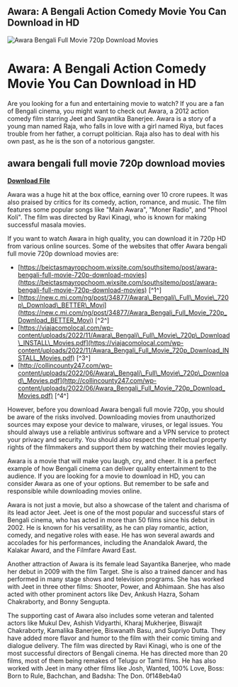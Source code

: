 ## Awara: A Bengali Action Comedy Movie You Can Download in HD

 
![Awara Bengali Full Movie 720p Download Movies](https://encrypted-tbn3.gstatic.com/images?q=tbn:ANd9GcT2B8J-Nf9ruE_mIeTS-aZ5IPYAS1IVn7i00whRE96U-gmIFx8iTrU4PtI)

 
# Awara: A Bengali Action Comedy Movie You Can Download in HD
 
Are you looking for a fun and entertaining movie to watch? If you are a fan of Bengali cinema, you might want to check out Awara, a 2012 action comedy film starring Jeet and Sayantika Banerjee. Awara is a story of a young man named Raja, who falls in love with a girl named Riya, but faces trouble from her father, a corrupt politician. Raja also has to deal with his own past, as he is the son of a notorious gangster.
 
## awara bengali full movie 720p download movies


[**Download File**](https://www.google.com/url?q=https%3A%2F%2Fssurll.com%2F2tKBk5&sa=D&sntz=1&usg=AOvVaw29ytluNv_qojYMLK6bueME)

 
Awara was a huge hit at the box office, earning over 10 crore rupees. It was also praised by critics for its comedy, action, romance, and music. The film features some popular songs like "Main Awara", "Moner Radio", and "Phool Koli". The film was directed by Ravi Kinagi, who is known for making successful masala movies.
 
If you want to watch Awara in high quality, you can download it in 720p HD from various online sources. Some of the websites that offer Awara bengali full movie 720p download movies are:
 
- [https://beictasmayropchoom.wixsite.com/southsitemo/post/awara-bengali-full-movie-720p-download-movies](https://beictasmayropchoom.wixsite.com/southsitemo/post/awara-bengali-full-movie-720p-download-movies) [^1^]
- [https://new.c.mi.com/ng/post/34877/Awara\_Bengali\_Full\_Movie\_720p\_Download\_BETTER\_Movi](https://new.c.mi.com/ng/post/34877/Awara_Bengali_Full_Movie_720p_Download_BETTER_Movi) [^2^]
- [https://viajacomolocal.com/wp-content/uploads/2022/11/Awara\_Bengali\_Full\_Movie\_720p\_Download\_INSTALL\_Movies.pdf](https://viajacomolocal.com/wp-content/uploads/2022/11/Awara_Bengali_Full_Movie_720p_Download_INSTALL_Movies.pdf) [^3^]
- [http://collincounty247.com/wp-content/uploads/2022/06/Awara\_Bengali\_Full\_Movie\_720p\_Download\_Movies.pdf](http://collincounty247.com/wp-content/uploads/2022/06/Awara_Bengali_Full_Movie_720p_Download_Movies.pdf) [^4^]

However, before you download Awara bengali full movie 720p, you should be aware of the risks involved. Downloading movies from unauthorized sources may expose your device to malware, viruses, or legal issues. You should always use a reliable antivirus software and a VPN service to protect your privacy and security. You should also respect the intellectual property rights of the filmmakers and support them by watching their movies legally.
 
Awara is a movie that will make you laugh, cry, and cheer. It is a perfect example of how Bengali cinema can deliver quality entertainment to the audience. If you are looking for a movie to download in HD, you can consider Awara as one of your options. But remember to be safe and responsible while downloading movies online.
  
Awara is not just a movie, but also a showcase of the talent and charisma of its lead actor Jeet. Jeet is one of the most popular and successful stars of Bengali cinema, who has acted in more than 50 films since his debut in 2002. He is known for his versatility, as he can play romantic, action, comedy, and negative roles with ease. He has won several awards and accolades for his performances, including the Anandalok Award, the Kalakar Award, and the Filmfare Award East.
 
Another attraction of Awara is its female lead Sayantika Banerjee, who made her debut in 2009 with the film Target. She is also a trained dancer and has performed in many stage shows and television programs. She has worked with Jeet in three other films: Shooter, Power, and Abhimaan. She has also acted with other prominent actors like Dev, Ankush Hazra, Soham Chakraborty, and Bonny Sengupta.
 
The supporting cast of Awara also includes some veteran and talented actors like Mukul Dev, Ashish Vidyarthi, Kharaj Mukherjee, Biswajit Chakraborty, Kamalika Banerjee, Biswanath Basu, and Supriyo Dutta. They have added more flavor and humor to the film with their comic timing and dialogue delivery. The film was directed by Ravi Kinagi, who is one of the most successful directors of Bengali cinema. He has directed more than 20 films, most of them being remakes of Telugu or Tamil films. He has also worked with Jeet in many other films like Josh, Wanted, 100% Love, Boss: Born to Rule, Bachchan, and Badsha: The Don.
 0f148eb4a0
